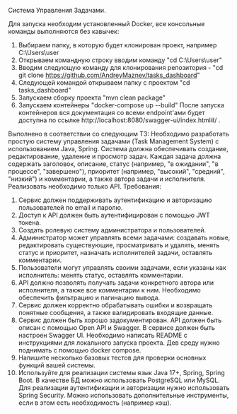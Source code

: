 Система Управления Задачами.

Для запуска необходим установленный Docker, все консольные команды выполняются без кавычек:
1. Выбираем папку, в которую будет клонирован проект, например C:\Users\user
2. Открываем командную строку вводим команду "cd C:\Users\user"
3. Вводим следующую команду для клонирования репозитория - "cd git clone https://github.com/AndreyMaznev/tasks_dashboard"
4. Следующей командой открываем папку с проектом "cd tasks_dashboard"
5. Запускаем сборку проекта "mvn clean package"
6. Запускаем контейнеры "docker-compose up --build"
После запуска контейнеров вся документация со всеми endpoint'ами будет доступна по ссылке http://localhost:8080/swagger-ui/index.html#/ .

Выполнено в соответствии со следующим ТЗ:
Необходимо разработать простую систему управления задачами (Task Management System) с использованием Java, Spring. 
Система должна обеспечивать создание, редактирование, удаление и просмотр задач. Каждая задача должна содержать заголовок, описание, статус (например, "в ожидании", "в процессе", "завершено"), приоритет (например, "высокий", "средний", "низкий") и комментарии, а также автора задачи и исполнителя. 
Реализовать необходимо только API.
Требования:
1.	Сервис должен поддерживать аутентификацию и авторизацию пользователей по email и паролю.
2.	Доступ к API должен быть аутентифицирован с помощью JWT токена.
3.	Создать ролевую систему администратора и пользователей.
4.	Администратор может управлять всеми задачами: создавать новые, редактировать существующие, просматривать и удалять, менять статус и приоритет, назначать исполнителей задачи, оставлять комментарии.
5.	Пользователи могут управлять своими задачами, если указаны как исполнитель: менять статус, оставлять комментарии.
6.	API должно позволять получать задачи конкретного автора или исполнителя, а также все комментарии к ним. Необходимо обеспечить фильтрацию и пагинацию вывода.
7.	Сервис должен корректно обрабатывать ошибки и возвращать понятные сообщения, а также валидировать входящие данные.
8.	Сервис должен быть хорошо задокументирован. API должен быть описан с помощью Open API и Swagger. В сервисе должен быть настроен Swagger UI. Необходимо написать README с инструкциями для локального запуска проекта. Дев среду нужно поднимать с помощью docker compose.
9.	Напишите несколько базовых тестов для проверки основных функций вашей системы.
10.	Используйте для реализации системы язык Java 17+, Spring, Spring Boot. В качестве БД можно использовать PostgreSQL или MySQL. Для реализации аутентификации и авторизации нужно использовать Spring Security. Можно использовать дополнительные инструменты, если в этом есть необходимость (например кэш).
